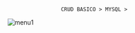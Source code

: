
                                                    CRUD BASICO > MYSQL >
<p align="center">
  <img src="https://github.com/user-attachments/assets/25267054-d413-43d3-82e8-eea8540e88b9" alt="menu1" />
</p>
